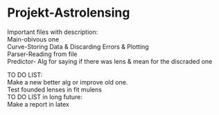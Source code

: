 # Projekt-Astrolensing
Important files with description:<br/>
Main-obivous one<br/> 
Curve-Storing Data & Discarding Errors & Plotting<br/> 
Parser-Reading from file<br/> 
Predictor- Alg for saying if there was lens & mean for the discraded one<br/>

TO DO LIST:<br/> 
Make a new better alg or improve old one.<br/>
Test founded lenses in fit mulens </br> 
TO DO LIST in long future:<br/> 
Make a report in latex<br/>
